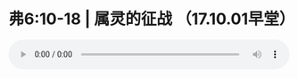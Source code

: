 # 弗6:10-18 | 属灵的征战 （17.10.01早堂）

<audio style="width: 100%;" preload="false" controls controlslist="nodownload"><source src="//cdn.wechat.edu.pl/audio/mp3/old/12161.mp3" type="audio/mpeg">Your browser does not support the audio element.</audio>


